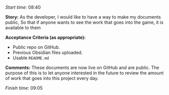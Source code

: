 
*Start time:* 08:40

**Story:** 
As the developer, I would like to have a way to make my documents public,
So that if anyone wants to see the work that goes into the game, it is available to them

**Acceptance Criteria (as appropriate):**
- Public repo on GitHub.
- Previous Obsidian files uploaded.
- Usable `README.md`

**Comments:** 
These documents are now live on GitHub and are public. The purpose of this is to let anyone interested in the future to review the amount of work that goes into this project every day.

*Finish time:* 09:05